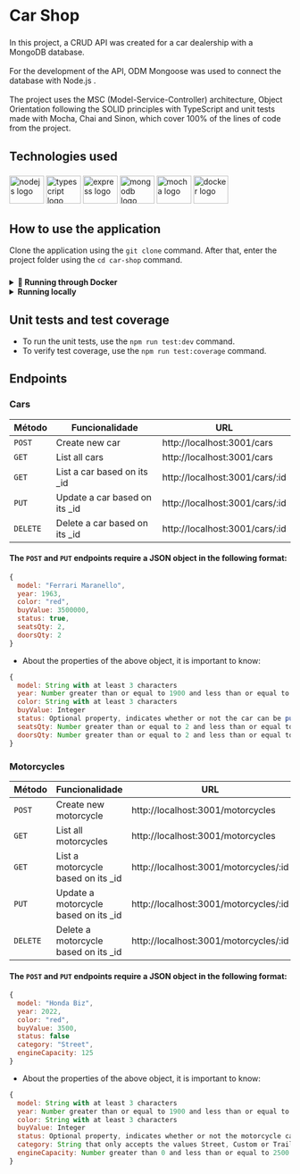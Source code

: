 <h1 align="left">Car Shop</h1>

###

<p align="left">In this project, a CRUD API was created for a car dealership with a MongoDB database.<br><br>For the development of the API, ODM Mongoose was used to connect the database with Node.js . <br><br>The project uses the MSC (Model-Service-Controller) architecture, Object Orientation following the SOLID principles with TypeScript and unit tests made with Mocha, Chai and Sinon, which cover 100% of the lines of code from the project.</p>

###

<h2 align="left">Technologies used</h2>

###

<div align="left">
  <img src="https://cdn.jsdelivr.net/gh/devicons/devicon/icons/nodejs/nodejs-original.svg" height="50" width="62" alt="nodejs logo"  />
  <img src="https://cdn.jsdelivr.net/gh/devicons/devicon/icons/typescript/typescript-original.svg" height="50" width="62" alt="typescript logo"  />
  <img src="https://cdn.jsdelivr.net/gh/devicons/devicon/icons/express/express-original.svg" height="50" width="62" alt="express logo"  />
  <img src="https://cdn.jsdelivr.net/gh/devicons/devicon/icons/mongodb/mongodb-original.svg" height="50" width="62" alt="mongodb logo"  />
  <img src="https://cdn.jsdelivr.net/gh/devicons/devicon/icons/mocha/mocha-plain.svg" height="50" width="62" alt="mocha logo"  />
  <img src="https://cdn.jsdelivr.net/gh/devicons/devicon/icons/docker/docker-original-wordmark.svg" height="50" width="62" alt="docker logo"  />
</div>

###

<h2 align="left">How to use the application</h2>

Clone the application using the `git clone` command. After that, enter the project folder using the `cd car-shop` command.

###

<details>
  <summary>
    <strong>🐳 Running through Docker</strong>
  </summary><br>

  - Inside the project folder, use the `docker-compose up -d` command. It is responsible for uploading the Node.js API and the MongoDB database.
  -Enter the container's terminal via the `docker exec -it car_shop bash` command.
  - Inside the container, install the necessary dependencies using the `npm install` command.
  - Finally, still inside the container's terminal, to initialize the API, use the `npm run dev` command.
  > The API is on port `3001` on localhost.


</details>

<details>
  <summary>
    <strong>Running locally</strong>
  </summary><br>

  - Inside the project folder, use the `npm install` command to install the necessary dependencies.
  - Put the MongoDB URI in the `./src/models/connection.ts` file in the `MONGO_DB_URL` variable.
  - Use the `npm run dev` command to initialize the API.
  > The API is on port `3001` on localhost.


</details>

###

<h2 align="left">Unit tests and test coverage</h2>

- To run the unit tests, use the `npm run test:dev` command.
- To verify test coverage, use the `npm run test:coverage` command.

###

<h2 align="left">Endpoints</h2>

<h3 align="left">Cars</h3>

| Método | Funcionalidade | URL |
|---|---|---|
| `POST` | Create new car  | http://localhost:3001/cars |
| `GET` |  List all cars  | http://localhost:3001/cars |
| `GET` |  List a car based on its _id  | http://localhost:3001/cars/:id |
| `PUT` |  Update a car based on its _id  | http://localhost:3001/cars/:id |
| `DELETE` | Delete a car based on its _id  | http://localhost:3001/cars/:id |

#### The `POST` and `PUT` endpoints require a JSON object in the following format:

```JavaScript
{
  model: "Ferrari Maranello", 
  year: 1963, 
  color: "red",
  buyValue: 3500000,
  status: true,
  seatsQty: 2,
  doorsQty: 2
}
```

- About the properties of the above object, it is important to know:

```JavaScript
{
  model: String with at least 3 characters
  year: Number greater than or equal to 1900 and less than or equal to 2022
  color: String with at least 3 characters
  buyValue: Integer
  status: Optional property, indicates whether or not the car can be purchased (boolean)
  seatsQty: Number greater than or equal to 2 and less than or equal to 7
  doorsQty: Number greater than or equal to 2 and less than or equal to 4
}
```

###

<h3 align="left">Motorcycles</h3>

| Método | Funcionalidade | URL |
|---|---|---|
| `POST` | Create new motorcycle | http://localhost:3001/motorcycles
| `GET` |  List all motorcycles  | http://localhost:3001/motorcycles |
| `GET` |  List a motorcycle based on its _id  | http://localhost:3001/motorcycles/:id |
| `PUT` |  Update a motorcycle based on its _id  | http://localhost:3001/motorcycles/:id |
| `DELETE` |  Delete a motorcycle based on its _id  | http://localhost:3001/motorcycles/:id |

#### The `POST` and `PUT` endpoints require a JSON object in the following format:

```JavaScript
{
  model: "Honda Biz",
  year: 2022,
  color: "red",
  buyValue: 3500,
  status: false
  category: "Street",
  engineCapacity: 125
}
```

- About the properties of the above object, it is important to know:

```JavaScript
{
  model: String with at least 3 characters
  year: Number greater than or equal to 1900 and less than or equal to 2022
  color: String with at least 3 characters
  buyValue: Integer
  status: Optional property, indicates whether or not the motorcycle can be purchased (boolean)
  category: String that only accepts the values Street, Custom or Trail
  engineCapacity: Number greater than 0 and less than or equal to 2500
}
```


